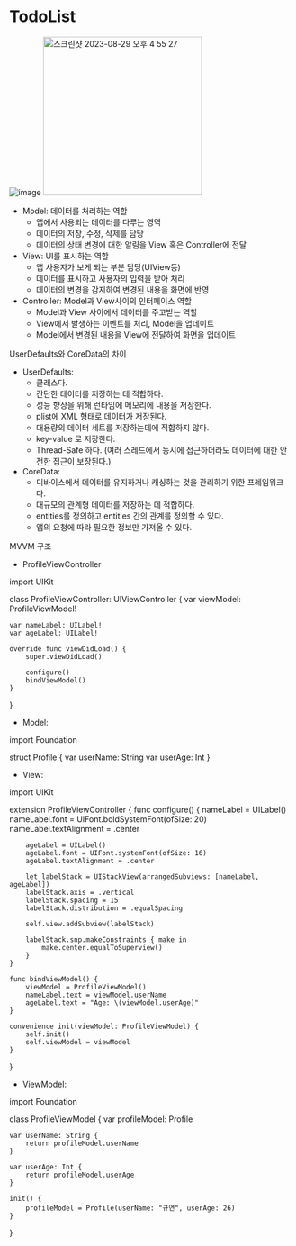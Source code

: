 # TodoList
![image](https://github.com/Alpaca38/TodoList/assets/137505484/a49aaa38-3d38-4a16-9ae7-56080e7930c2)
<img width="282" alt="스크린샷 2023-08-29 오후 4 55 27" src="https://github.com/Alpaca38/TodoList/assets/137505484/33739e46-ba4e-420f-abe2-744c5c37c2f9">

- Model: 데이터를 처리하는 역할
    - 앱에서 사용되는 데이터를 다루는 영역
    - 데이터의 저장, 수정, 삭제를 담당
    - 데이터의 상태 변경에 대한 알림을 View 혹은 Controller에 전달
- View: UI를 표시하는 역할
    - 앱 사용자가 보게 되는 부분 담당(UIView등)
    - 데이터를 표시하고 사용자의 입력을 받아 처리
    - 데이터의 변경을 감지하여 변경된 내용을 화면에 반영
- Controller: Model과 View사이의 인터페이스 역할
    - Model과 View 사이에서 데이터를 주고받는 역할
    - View에서 발생하는 이벤트를 처리, Model을 업데이트
    - Model에서 변경된 내용을 View에 전달하여 화면을 업데이트

UserDefaults와 CoreData의 차이
- UserDefaults:
    - 클래스다.
    - 간단한 데이터를 저장하는 데 적합하다.
    - 성능 향상을 위해 런타임에 메모리에 내용을 저장한다.
    - plist에 XML 형태로 데이터가 저장된다.
    - 대용량의 데이터 세트를 저장하는데에 적합하지 않다.
    - key-value 로 저장한다.
    - Thread-Safe 하다. (여러 스레드에서 동시에 접근하더라도 데이터에 대한 안전한 접근이 보장된다.)
- CoreData:
    - 디바이스에서 데이터를 유지하거나 캐싱하는 것을 관리하기 위한 프레임워크다.
    - 대규모의 관계형 데이터를 저장하는 데 적합하다.
    - entities를 정의하고 entities 간의 관계를 정의할 수 있다.
    - 앱의 요청에 따라 필요한 정보만 가져올 수 있다.

MVVM 구조
- ProfileViewController

import UIKit

class ProfileViewController: UIViewController {
    var viewModel: ProfileViewModel!
    
    var nameLabel: UILabel!
    var ageLabel: UILabel!

    override func viewDidLoad() {
        super.viewDidLoad()

        configure()
        bindViewModel()
    }
}

- Model:

import Foundation

struct Profile {
    var userName: String
    var userAge: Int
}

- View:

import UIKit

extension ProfileViewController {
    func configure() {
        nameLabel = UILabel()
        nameLabel.font = UIFont.boldSystemFont(ofSize: 20)
        nameLabel.textAlignment = .center
        
        ageLabel = UILabel()
        ageLabel.font = UIFont.systemFont(ofSize: 16)
        ageLabel.textAlignment = .center
        
        let labelStack = UIStackView(arrangedSubviews: [nameLabel, ageLabel])
        labelStack.axis = .vertical
        labelStack.spacing = 15
        labelStack.distribution = .equalSpacing
        
        self.view.addSubview(labelStack)
        
        labelStack.snp.makeConstraints { make in
            make.center.equalToSuperview()
        }
    }
    
    func bindViewModel() {
        viewModel = ProfileViewModel()
        nameLabel.text = viewModel.userName
        ageLabel.text = "Age: \(viewModel.userAge)"
    }
    
    convenience init(viewModel: ProfileViewModel) {
        self.init()
        self.viewModel = viewModel
    }
}

- ViewModel:

import Foundation

class ProfileViewModel {
    var profileModel: Profile
    
    var userName: String {
        return profileModel.userName
    }
    
    var userAge: Int {
        return profileModel.userAge
    }
    
    init() {
        profileModel = Profile(userName: "규연", userAge: 26)
    }
}
